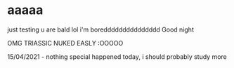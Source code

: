 # aaaaa
just testing
u are bald lol
i'm boreddddddddddddddd
Good night


OMG TRIASSIC NUKED EASLY :OOOOO

15/04/2021 - nothing special happened today, i should probably study more
